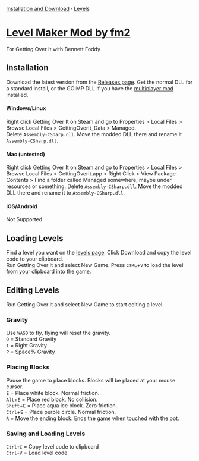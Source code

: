 [Installation and Download](#installation) · [Levels](levels.md)

# [Level Maker Mod by fm2](https://pfgithub.github.io/goilevelmod)
For Getting Over It with Bennett Foddy 

## Installation

Download the latest version from the [Releases page](https://github.com/pfgithub/goilevelmod/releases). Get the normal DLL for a standard install, or the GOIMP DLL if you have the [multiplayer mod](https://forum.facepunch.com/f/games/ujqm/Try-my-multiplayer-mod-for-Getting-Over-It-with-Bennett-Foddy/5/) installed.

#### Windows/Linux

Right click Getting Over It on Steam and go to Properties > Local Files > Browse Local Files > GettingOverIt_Data > Managed.  
Delete `Assembly-CSharp.dll`. Move the modded DLL there and rename it `Assembly-CSharp.dll`.

#### Mac (untested)

Right click Getting Over It on Steam and go to Properties > Local Files > Browse Local Files > GettingOverIt.app > Right Click > View Package Contents > Find a folder called Managed somewhere, maybe under resources or something. 
Delete `Assembly-CSharp.dll`. Move the modded DLL there and rename it to `Assembly-CSharp.dll`.

#### iOS/Android

Not Supported

## Loading Levels

Find a level you want on the [levels page](levels.md). Click Download and copy the level code to your clipboard.  
Run Getting Over It and select New Game. Press `CTRL`+`V` to load the level from your clipboard into the game.

## Editing Levels

Run Getting Over It and select New Game to start editing a level.

### Gravity  
Use `WASD` to fly, flying will reset the gravity.  
`O` = Standard Gravity  
`I` = Right Gravity  
`P` = Space% Gravity  

### Placing Blocks  
Pause the game to place blocks. Blocks will be placed at your mouse cursor.  
`E` = Place white block. Normal friction.  
`Alt`+`E` = Place red block. No collision.  
`Shift`+`E` = Place aqua ice block. Zero friction.  
`Ctrl`+`E` = Place purple circle. Normal friction.  
`R` = Move the ending block. Ends the game when touched with the pot.  

### Saving and Loading Levels  
`Ctrl+C` = Copy level code to clipboard  
`Ctrl+V` = Load level code  
